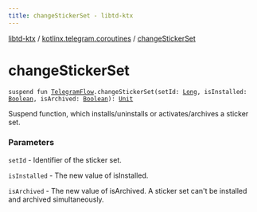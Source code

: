 ```yaml
---
title: changeStickerSet - libtd-ktx
---
```


[libtd-ktx](../index.html) / [kotlinx.telegram.coroutines](index.html) / [changeStickerSet](./change-sticker-set.html)

# changeStickerSet

`suspend fun `[`TelegramFlow`](../kotlinx.telegram.core/-telegram-flow/index.html)`.changeStickerSet(setId: `[`Long`](https://kotlinlang.org/api/latest/jvm/stdlib/kotlin/-long/index.html)`, isInstalled: `[`Boolean`](https://kotlinlang.org/api/latest/jvm/stdlib/kotlin/-boolean/index.html)`, isArchived: `[`Boolean`](https://kotlinlang.org/api/latest/jvm/stdlib/kotlin/-boolean/index.html)`): `[`Unit`](https://kotlinlang.org/api/latest/jvm/stdlib/kotlin/-unit/index.html)

Suspend function, which installs/uninstalls or activates/archives a sticker set.

### Parameters

`setId` - Identifier of the sticker set.

`isInstalled` - The new value of isInstalled.

`isArchived` - The new value of isArchived. A sticker set can't be installed and archived
simultaneously.